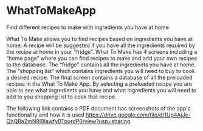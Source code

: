 # WhatToMakeApp
Find different recipes to make with ingredients you have at home

What To Make allows you to find recipes based on ingredients you have at home. A recipe will be suggested if you have all the ingredients required by the recipe at home in your “fridge”. What To Make has 4 screens including a “home page” where you can find recipes to make and add your own recipes to the database. The “fridge” contains all the ingredients you have at home. The “shopping list” which contains ingredients you will need to buy to cook a desired recipe. The final screen contains a database of all the preloaded recipes in the What To Make App. By selecting a preloaded recipe you are able to see what ingredients you have and what ingredients you will need to add to you shopping list to cook that recipe.

The following link contains a PDF document has screenshots of the app's functionality and how it is used
https://drive.google.com/file/d/1Up4AjJe-QhQBaZmN9I9IawfyBTpurdP0/view?usp=sharing
